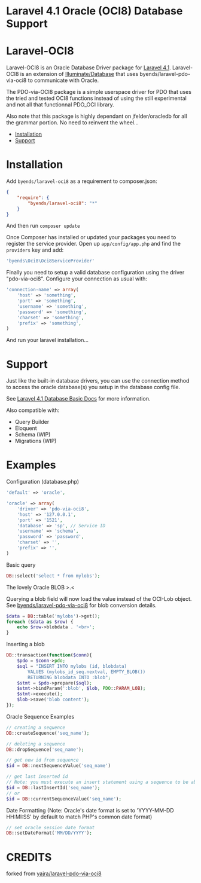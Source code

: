# Laravel 4.1 Oracle (OCI8) Database Support

Laravel-OCI8
============

Laravel-OCI8 is an Oracle Database Driver package for [Laravel 4.1](http://laravel.com/). Laravel-OCI8 is an extension of [Illuminate/Database](https://github.com/illuminate/database) that uses byends/laravel-pdo-via-oci8 to communicate with Oracle.

The PDO-via-OCI8 package is a simple userspace driver for PDO that uses the tried and
tested OCI8 functions instead of using the still experimental and not all that functionnal
PDO_OCI library.

Also note that this package is highly dependant on jfelder/oracledb for all the grammar portion. No need to reinvent the wheel...

- [Installation](#installation)
- [Support](#support)

Installation
============

Add `byends/laravel-oci8` as a requirement to composer.json:

```json
{
    "require": {
        "byends/laravel-oci8": "*"
    }
}
```
And then run `composer update`

Once Composer has installed or updated your packages you need to register the service provider. Open up `app/config/app.php` and find the `providers` key and add:

```php
'byends\Oci8\Oci8ServiceProvider'
```

Finally you need to setup a valid database configuration using the driver "pdo-via-oci8". Configure your connection as usual with:

```php
'connection-name' => array(
    'host' => 'something',
    'port' => 'something',
    'username' => 'something',
    'password' => 'something',
    'charset' => 'something',
    'prefix' => 'something',
)
```
And run your laravel installation...

Support
=======
Just like the built-in database drivers, you can use the connection method to access the oracle database(s) you setup in the database config file.

See [Laravel 4.1 Database Basic Docs](http://laravel.com/docs/database) for more information.

Also compatible with:

- Query Builder
- Eloquent
- Schema (WIP)
- Migrations (WIP)

Examples
=======

Configuration (database.php)
```php
'default' => 'oracle',

'oracle' => array(
    'driver' => 'pdo-via-oci8',
    'host' => '127.0.0.1',
    'port' => '1521',
    'database' => 'sp', // Service ID
    'username' => 'schema',
    'password' => 'password',
    'charset' => '',
    'prefix' => '',
)
```

Basic query
```php
DB::select('select * from mylobs');
```

The lovely Oracle BLOB >.<

Querying a blob field will now load the value instead of the OCI-Lob object. See [byends/laravel-pdo-via-oci8](https://github.com/byends/laravel-pdo-via-oci8) for blob conversion details.
```php
$data = DB::table('mylobs')->get();
foreach ($data as $row) {
	echo $row->blobdata . '<br>';
}
```
Inserting a blob
```php
DB::transaction(function($conn){
	$pdo = $conn->pdo;
	$sql = "INSERT INTO mylobs (id, blobdata)
		VALUES (mylobs_id_seq.nextval, EMPTY_BLOB())
		RETURNING blobdata INTO :blob";
	$stmt = $pdo->prepare($sql);
	$stmt->bindParam(':blob', $lob, PDO::PARAM_LOB);
	$stmt->execute();
	$lob->save('blob content');
});
```

Oracle Sequence Examples
```php
// creating a sequence
DB::createSequence('seq_name');

// deleting a sequence
DB::dropSequence('seq_name');

// get new id from sequence
$id = DB::nextSequenceValue('seq_name')

// get last inserted id
// Note: you must execute an insert statement using a sequence to be able to use this function
$id = DB::lastInsertId('seq_name');
// or
$id = DB::currentSequenceValue('seq_name');

```

Date Formatting (Note: Oracle's date format is set to 'YYYY-MM-DD HH:MI:SS' by default to match PHP's common date format)
```php
// set oracle session date format
DB::setDateFormat('MM/DD/YYYY');
```

CREDITS
=======
forked from [yajra/laravel-pdo-via-oci8](https://github.com/yajra/laravel-pdo-via-oci8)
